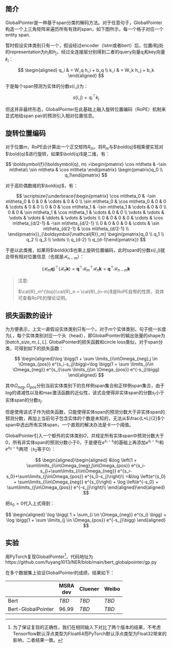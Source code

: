 <link rel="stylesheet" href="https://cdn.jsdelivr.net/npm/katex@0.15.1/dist/katex.min.css" integrity="sha384-R4558gYOUz8mP9YWpZJjofhk+zx0AS11p36HnD2ZKj/6JR5z27gSSULCNHIRReVs" crossorigin="anonymous">
<script defer src="https://cdn.jsdelivr.net/npm/katex@0.15.1/dist/katex.min.js" integrity="sha384-z1fJDqw8ZApjGO3/unPWUPsIymfsJmyrDVWC8Tv/a1HeOtGmkwNd/7xUS0Xcnvsx" crossorigin="anonymous"></script>
<script defer src="https://cdn.jsdelivr.net/npm/katex@0.15.1/dist/contrib/auto-render.min.js" integrity="sha384-+XBljXPPiv+OzfbB3cVmLHf4hdUFHlWNZN5spNQ7rmHTXpd7WvJum6fIACpNNfIR" crossorigin="anonymous"></script>
<script>
    document.addEventListener("DOMContentLoaded", function() {
        renderMathInElement(document.body, {
          // customised options
          // • auto-render specific keys, e.g.:
          delimiters: [
              {left: '$$', right: '$$', display: true},
              {left: '$', right: '$', display: false},
              {left: '\\(', right: '\\)', display: false},
              {left: '\\[', right: '\\]', display: true}
          ],
          // • rendering keys, e.g.:
          throwOnError : false
        });
    });
</script>
  
## 简介

GlobalPointer是一种基于span分类的解码方法。对于任意句子，GlobalPointer构造一个上三角矩阵来遍历所有有效的span，如下图所示，每一个格子对应一个entity span.

暂时假设实体类别只有一个，假设经过encoder（lstm或者bert）后，位置$i$和$j$处的representation为$h_i$和$h_j$，经过全连接层分别得到二者的query向量$q_i$和key向量$k_i$：

$$
\begin{aligned} 
q_i & = W_q h_i + b_q \\
k_i & = W_k h_j + b_k 
\end{aligned}
$$

于是每个span预测为实体的分数$s(i,j)$为：

$$
s(i,j) = q_i^{\top}k_j
$$

但这并非最终形态，GlobalPointer在此基础上融入旋转位置编码（RoPE）机制来显式地给span pair的预测引入相对位置信息。

## 旋转位置编码

对于位置$m$，RoPE会计算出一个正交矩阵$R_m$，将$R_m$与$\bold{q}$相乘便实现对$\bold{q}$进行旋转，如果$\bold{q}$是二维，有：

$$
\boldsymbol{f}(\boldsymbol{q}, m) =\begin{pmatrix}
\cos m\theta & -\sin m\theta\\ \sin m\theta & \cos m\theta
\end{pmatrix} \begin{pmatrix}q_0 \\ q_1\end{pmatrix}
$$

对于高阶偶数维的$\bold{q}$，有：

$$
\scriptsize{\underbrace{\begin{pmatrix} 
\cos m\theta_0 & -\sin m\theta_0 & 0 & 0 & \cdots & 0 & 0 \\ 
\sin m\theta_0 & \cos m\theta_0 & 0 & 0 & \cdots & 0 & 0 \\ 
0 & 0 & \cos m\theta_1 & -\sin m\theta_1 & \cdots & 0 & 0 \\ 
0 & 0 & \sin m\theta_1 & \cos m\theta_1 & \cdots & 0 & 0 \\ 
\vdots & \vdots & \vdots & \vdots & \ddots & \vdots & \vdots \\ 
0 & 0 & 0 & 0 & \cdots & \cos m\theta_{d/2-1} & -\sin m\theta_{d/2-1} \\ 
0 & 0 & 0 & 0 & \cdots & \sin m\theta_{d/2-1} & \cos m\theta_{d/2-1} \\ 
\end{pmatrix}}_{\boldsymbol{\mathcal{R}}_m} \begin{pmatrix}q_0 \\ q_1 \\ q_2 \\ q_3 \\ \vdots \\ q_{d-2} \\ q_{d-1}\end{pmatrix}}
$$

于是以此类推，如果将$\bold{k}$也乘上旋转位置编码，此时span的分数$s(i,j)$就会带有相对位置信息（也就是$\boldsymbol{\mathcal{R}}_{n-m}$）：

$$
(\boldsymbol{\mathcal{R}}_m \boldsymbol{q})^{\top}(\boldsymbol{\mathcal{R}}_n \boldsymbol{k}) =  \boldsymbol{q}^{\top} \boldsymbol{\mathcal{R}}_m^{\top}\boldsymbol{\mathcal{R}}_n \boldsymbol{k} = \boldsymbol{q}^{\top} \boldsymbol{\mathcal{R}}_{n-m} \boldsymbol{k}
$$

> 注意:
>
> $\cal{R}_m^{\top}\cal{R}_n = \cal{R}_{n-m}$是RoPE自带的性质，具体可查看RoPE的理论证明。

## 损失函数的设计

为方便表示，上文一直假设实体类别只有一个。对于$m$个实体类别，句子统一长度为$L$，每个实体类别对应一个头（head），即GlobalPointer的输出张量的shape为$[batch\_size, m, L, L]$. GlobalPointer的损失函数和circle loss类似，对于span分类，可得到如下的损失函数：

$$
\begin{aligned}\log \bigg(1 + \sum \limits_{i\in\Omega_{neg},j \in \Omega_{pos}} e^{s_i-s_j}\bigg)=\log \bigg(1 + \sum \limits_{i\in \Omega_{neg}} e^{s_i}\sum \limits_{j\in \Omega_{pos}} e^{-s_j}\bigg) \end{aligned}
$$

其中$\Omega_{neg}, \Omega_{pos}$分别当前实体类别下的负样例span集合和正样例span集合，由于$log$的递减性以及和max激活函数的近似性，该式会使得非实体span的分数$s_i$小于实体span的分数$s_j$.

但是使用该式子作为损失函数，只能使得实体span的预测分数大于非实体span的预测分数，再加上当前句子包含实体的个数是未知的，无法从$\frac{L*L}{2}$个span中选出所有实体span，一个直观的解决办法是卡一个阈值。

GlobalPointer引入一个额外的实体类别$O$，并规定所有实体span中预测分数大于0，所有非实体span的预测分数小于0，于是便在$e^{s_i-s_j}$的基础上再添加$e^{s_i-s_0}$和$e^{s_0-s_j}$两项（$s_0$等于0）：

$$
\begin{aligned}\begin{aligned} &\log \left(1 + \sum\limits_{i\in\Omega_{neg},j\in\Omega_{pos}} e^{s_i-s_j}+\sum\limits_{i\in\Omega_{neg}} e^{s_i-s_0}+\sum\limits_{j\in\Omega_{pos}} e^{s_0-s_j}\right)\\ =&\log \left(e^{s_0} + \sum\limits_{i\in\Omega_{neg}} e^{s_i}\right) + \log \left(e^{-s_0} + \sum\limits_{j\in\Omega_{pos}} e^{-s_j}\right)\\ \end{aligned}\end{aligned}
$$

把$s_0=0$代入上式得到：

$$
\begin{aligned}
\log \bigg( 1 + \sum_{i \in \Omega_{neg}} e^{s_i} \bigg) + \log \bigg(1 + \sum \limits_{j \in \Omega_{pos}} e^{-s_j}\bigg)
\end{aligned}
$$

## 实验

用PyTorch复现GlobalPointer[^1]，代码地址为https://github.com/fuyang1013/NER/blob/main/bert_globalpointer/gp.py

在多个数据集上验证GlobalPointer的成绩，结果如下：

||MSRA<br>dev|Cluener|Weibo|
|-|-|-|-|
|Bert|*TBD*|*TBD*|*TBD*|
|Bert-GlobalPointer|96.99|*TBD*|*TBD*|

[^1]: 为了保证复现的正确性，我们在相同输入下对比了两个版本的结果，不考虑Tensorflow默认浮点类型为Float64而PyTorch默认浮点类型为Float32带来的影响，二者结果一致。